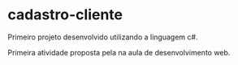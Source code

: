 # cadastro-cliente
Primeiro projeto desenvolvido utilizando a linguagem c#.

Primeira atividade proposta pela na aula de desenvolvimento web.
